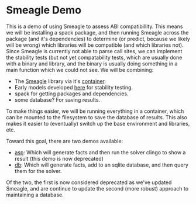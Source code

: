 # Smeagle Demo

This is a demo of using Smeagle to assess ABI compatibillity. This means 
we will be installing a spack package, and then running Smeagle across the 
package (and it's dependencies) to determine (or predict, because we likely will be wrong) 
which libraries will be compatible (and which libraries not). Since Smeagle is currently
not able to parse call sites, we can implement the stability tests (but not yet compatability
tests, which are usually done with a binary and library, and the binary is usually
doing something in a main function which we could not see. We will be combining:

 - The [Smeagle](https://github.com/buildsi/Smeagle) library via it's [container](https://github.com/buildsi/build-abi-containers/pkgs/container/smeagle).
 - Early models developed [here](https://github.com/buildsi/build-abi-tests/tree/main/smeagle/stability-tests) for stability testing.
 - spack for getting packages and dependencies.
 - some database? For saving results.
 
To make things easier, we will be running everything in a container, which can
be mounted to the filesystem to save the database of results. This also makes it
easier to (eventually) switch up the base environment and libraries, etc.

Toward this goal, there are two demos available:

 - [asp](asp): Which will generate facts and then run the solver clingo to show a result (this demo is now deprecated)
 - [db](db): Which will generate facts, add to an sqlite database, and then query them for the solver.
 
Of the two, the first is now considered deprecated as we've updated Smeagle, and are continue to update
the second (more robust) approach to maintaining a database.
